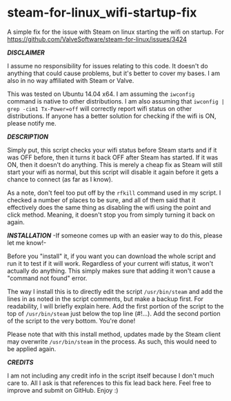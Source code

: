 # steam-for-linux_wifi-startup-fix
A simple fix for the issue with Steam on linux starting the wifi on startup. For https://github.com/ValveSoftware/steam-for-linux/issues/3424


***DISCLAIMER***


I assume no responsibility for issues relating to this code. It doesn't do anything that could cause problems, but it's better to cover my bases. I am also in no way affiliated with Steam or Valve.

This was tested on Ubuntu 14.04 x64. I am assuming the <code>iwconfig</code> command is native to other distributions. I am also assuming that <code>iwconfig | grep -cim1 Tx-Power=off</code> will correctly report wifi status on other distributions. If anyone has a better solution for checking if the wifi is ON, please notify me.


***DESCRIPTION***


Simply put, this script checks your wifi status before Steam starts and if it was OFF before, then it turns it back OFF after Steam has started. If it was ON, then it doesn't do anything. This is merely a cheap fix as Steam will still start your wifi as normal, but this script will disable it again before it gets a chance to connect (as far as I know).

As a note, don't feel too put off by the <code>rfkill</code> command used in my script. I checked a number of places to be sure, and all of them said that it effectively does the same thing as disabling the wifi using the point and click method. Meaning, it doesn't stop you from simply turning it back on again.


***INSTALLATION***
-If someone comes up with an easier way to do this, please let me know!-


Before you "install" it, if you want you can download the whole script and run it to test if it will work. Regardless of your current wifi status, it won't actually do anything. This simply makes sure that adding it won't cause a "command not found" error. 

The way I install this is to directly edit the script <code>/usr/bin/steam</code> and add the lines in as noted in the script comments, but make a backup first. For readability, I will briefly explain here. Add the first portion of the script to the top of <code>/usr/bin/steam</code> just below the top line (#!...). Add the second portion of the script to the very bottom. You're done!

Please note that with this install method, updates made by the Steam client may overwrite <code>/usr/bin/steam</code> in the process. As such, this would need to be applied again.


***CREDITS***


I am not including any credit info in the script itself because I don't much care to. All I ask is that references to this fix lead back here. Feel free to improve and submit on GitHub. Enjoy :)
